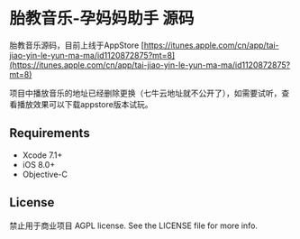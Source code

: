 # 胎教音乐-孕妈妈助手  源码
胎教音乐源码，目前上线于AppStore [https://itunes.apple.com/cn/app/tai-jiao-yin-le-yun-ma-ma/id1120872875?mt=8](https://itunes.apple.com/cn/app/tai-jiao-yin-le-yun-ma-ma/id1120872875?mt=8)

项目中播放音乐的地址已经删除更换（七牛云地址就不公开了），如需要试听，查看播放效果可以下载appstore版本试玩。

## Requirements

* Xcode 7.1+
* iOS 8.0+
* Objective-C

## License
禁止用于商业项目
AGPL license. See the LICENSE file for more info.
